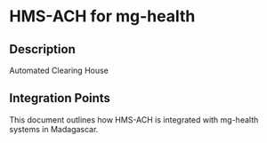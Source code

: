 # HMS-ACH for mg-health

## Description

Automated Clearing House

## Integration Points

This document outlines how HMS-ACH is integrated with mg-health systems in Madagascar.
